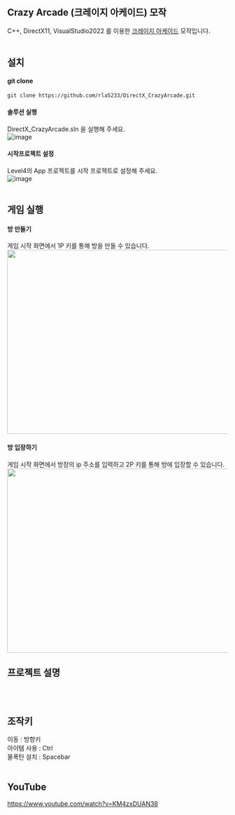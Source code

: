 ## Crazy Arcade (크레이지 아케이드) 모작
C++, DirectX11, VisualStudio2022 를 이용한 [크레이지 아케이드](https://ca.nexon.com/Home/Index) 모작입니다.
<br/><br/>

## 설치
#### git clone
```
git clone https://github.com/rla5233/DirectX_CrazyArcade.git
```

#### 솔루션 실행
DirectX_CrazyArcade.sln 을 실행해 주세요.   
![image](https://github.com/user-attachments/assets/6774466b-a648-48ce-aa9b-5eecf35d213b)

#### 시작프로젝트 설정
Level4의 App 프로젝트를 시작 프로젝트로 설정해 주세요.   
![image](https://github.com/user-attachments/assets/670a6977-bb40-4c88-a305-bccedc1acec8)
<br/><br/>

## 게임 실행
#### 방 만들기   
게임 시작 화면에서 1P 키를 통해 방을 만들 수 있습니다.   
<img src="https://github.com/user-attachments/assets/1aaa2bb2-a927-49b4-94e7-f6eaf50a13c2" width="560" height="420">

#### 방 입장하기
게임 시작 화면에서 방장의 ip 주소를 입력하고 2P 키를 통해 방에 입장할 수 있습니다.      
<img src="https://github.com/user-attachments/assets/019cf158-fbf3-41e8-a519-08a363568f22" width="560" height="420">



## 프로젝트 설명  
<br/><br/>

## 조작키
이동 : 방향키   
아이템 사용 : Ctrl   
물폭탄 설치 : Spacebar 
<br/><br/>

## YouTube
https://www.youtube.com/watch?v=KM4zxDUAN38
<br/><br/>
